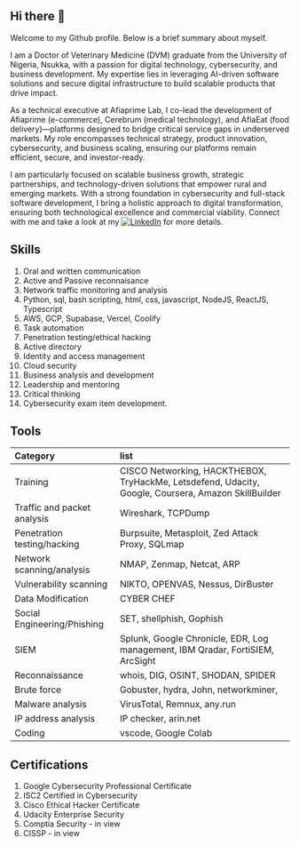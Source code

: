 ## Hi there 👋

Welcome to my Github profile. Below is a brief summary about myself.

I am a Doctor of Veterinary Medicine (DVM) graduate from the University of Nigeria, Nsukka, with a passion for digital technology, cybersecurity, and business development. My expertise lies in leveraging AI-driven software solutions and secure digital infrastructure to build scalable products that drive impact.

As a technical executive at Afiaprime Lab, I co-lead the development of Afiaprime (e-commerce), Cerebrum (medical technology), and AfiaEat (food delivery)—platforms designed to bridge critical service gaps in underserved markets. My role encompasses technical strategy, product innovation, cybersecurity, and business scaling, ensuring our platforms remain efficient, secure, and investor-ready.

I am particularly focused on scalable business growth, strategic partnerships, and technology-driven solutions that empower rural and emerging markets. With a strong foundation in cybersecurity and full-stack software development, I bring a holistic approach to digital transformation, ensuring both technological excellence and commercial viability. Connect with me and take a look at my [![LinkedIn](https://img.shields.io/badge/LinkedIn%20-blue)](https://www.linkedin.com/in/chinuaoku-nwasogwa-dvm-cc-89872583/) for more details.

## Skills

1. Oral and written communication
2. Active and Passive reconnaisance
3. Network traffic monitoring and analysis
4. Python, sql, bash scripting, html, css, javascript, NodeJS, ReactJS, Typescript
5. AWS, GCP, Supabase, Vercel, Coolify
6. Task automation
7. Penetration testing/ethical hacking
8. Active directory
9. Identity and access management
10. Cloud security
11. Business analysis and development
12. Leadership and mentoring
13. Critical thinking
14. Cybersecurity exam item development.

## Tools

| Category | list | 
| :------ |:---|
|Training| CISCO Networking, HACKTHEBOX, TryHackMe, Letsdefend, Udacity, Google, Coursera, Amazon SkillBuilder|
|Traffic and packet analysis     |Wireshark, TCPDump    |
|Penetration testing/hacking| Burpsuite, Metasploit, Zed Attack Proxy, SQLmap|
|Network scanning/analysis | NMAP, Zenmap, Netcat, ARP |
|Vulnerability scanning| NIKTO, OPENVAS, Nessus, DirBuster|
|Data Modification| CYBER CHEF|
|Social Engineering/Phishing| SET, shellphish, Gophish |
|SIEM | Splunk, Google Chronicle, EDR, Log management, IBM Qradar, FortiSIEM, ArcSight |
|Reconnaissance | whois, DIG, OSINT, SHODAN, SPIDER |
|Brute force | Gobuster, hydra, John, networkminer,  |
|Malware analysis | VirusTotal, Remnux, any.run |
|IP address analysis | IP checker, arin.net|
|Coding | vscode, Google Colab |

## Certifications
1. Google Cybersecurity Professional Certificate
2. ISC2 Certified in Cybersecurity
3. Cisco Ethical Hacker Certificate
4. Udacity Enterprise Security
5. Comptia Security - in view
6. CISSP - in view

